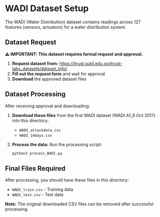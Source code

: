 # WADI Dataset Setup

The WADI (Water Distribution) dataset contains readings across 127 features (sensors, actuators) for a water distribution system.

## Dataset Request

**⚠️ IMPORTANT: This dataset requires formal request and approval.**

1. **Request dataset from:** https://itrust.sutd.edu.sg/itrust-labs_datasets/dataset_info/
2. **Fill out the request form** and wait for approval
3. **Download** the approved dataset files

## Dataset Processing

After receiving approval and downloading:

1. **Download these files** from the first WADI dataset (WADI.A1_9 Oct 2017) into this directory:
   - `WADI_attackdata.csv`
   - `WADI_14days.csv`

2. **Process the data:** Run the processing script:
   ```bash
   python3 process_WADI.py
   ```

## Final Files Required

After processing, you should have these files in this directory:
- `WADI_train.csv` - Training data
- `WADI_test.csv` - Test data

**Note:** The original downloaded CSV files can be removed after successful processing.




